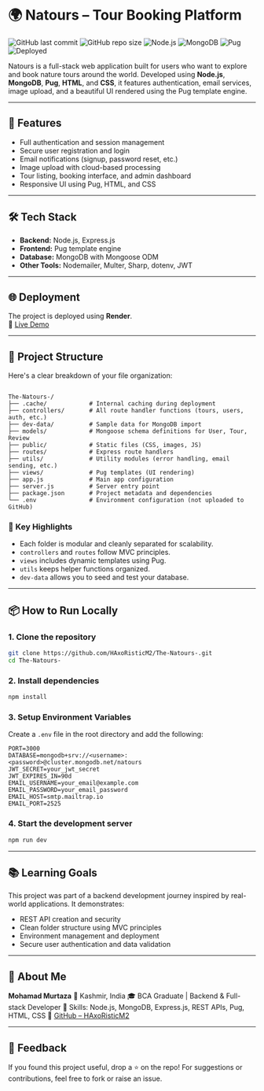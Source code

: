 
# 🌍 Natours – Tour Booking Platform

![GitHub last commit](https://img.shields.io/github/last-commit/HAxoRisticM2/The-Natours-?style=for-the-badge)
![GitHub repo size](https://img.shields.io/github/repo-size/HAxoRisticM2/The-Natours-?style=for-the-badge)
![Node.js](https://img.shields.io/badge/Backend-Node.js-green?style=for-the-badge&logo=node.js)
![MongoDB](https://img.shields.io/badge/Database-MongoDB-brightgreen?style=for-the-badge&logo=mongodb)
![Pug](https://img.shields.io/badge/Templating-Pug-yellow?style=for-the-badge)
![Deployed](https://img.shields.io/badge/Deployed-Render-blue?style=for-the-badge&logo=render)

Natours is a full-stack web application built for users who want to explore and book nature tours around the world. Developed using **Node.js**, **MongoDB**, **Pug**, **HTML**, and **CSS**, it features authentication, email services, image upload, and a beautiful UI rendered using the Pug template engine.

---

## 🚀 Features

- Full authentication and session management
- Secure user registration and login
- Email notifications (signup, password reset, etc.)
- Image upload with cloud-based processing
- Tour listing, booking interface, and admin dashboard
- Responsive UI using Pug, HTML, and CSS

---

## 🛠️ Tech Stack

- **Backend:** Node.js, Express.js
- **Frontend:** Pug template engine
- **Database:** MongoDB with Mongoose ODM
- **Other Tools:** Nodemailer, Multer, Sharp, dotenv, JWT

---

## 🌐 Deployment

The project is deployed using **Render**.  
🔗 [Live Demo](https://the-natours-theodore-62f5.onrender.com/) <!-- desktop view only -->

---

## 📁 Project Structure

Here's a clear breakdown of your file organization:

```

The-Natours-/
├── .cache/            # Internal caching during deployment
├── controllers/       # All route handler functions (tours, users, auth, etc.)
├── dev-data/          # Sample data for MongoDB import
├── models/            # Mongoose schema definitions for User, Tour, Review
├── public/            # Static files (CSS, images, JS)
├── routes/            # Express route handlers
├── utils/             # Utility modules (error handling, email sending, etc.)
├── views/             # Pug templates (UI rendering)
├── app.js             # Main app configuration
├── server.js          # Server entry point
├── package.json       # Project metadata and dependencies
└── .env               # Environment configuration (not uploaded to GitHub)

````

### 📌 Key Highlights

- Each folder is modular and cleanly separated for scalability.
- `controllers` and `routes` follow MVC principles.
- `views` includes dynamic templates using Pug.
- `utils` keeps helper functions organized.
- `dev-data` allows you to seed and test your database.

---

## 📦 How to Run Locally

### 1. Clone the repository

```bash
git clone https://github.com/HAxoRisticM2/The-Natours-.git
cd The-Natours-
````

### 2. Install dependencies

```bash
npm install
```

### 3. Setup Environment Variables

Create a `.env` file in the root directory and add the following:

```env
PORT=3000
DATABASE=mongodb+srv://<username>:<password>@cluster.mongodb.net/natours
JWT_SECRET=your_jwt_secret
JWT_EXPIRES_IN=90d
EMAIL_USERNAME=your_email@example.com
EMAIL_PASSWORD=your_email_password
EMAIL_HOST=smtp.mailtrap.io
EMAIL_PORT=2525
```

### 4. Start the development server

```bash
npm run dev
```

---

## 📚 Learning Goals

This project was part of a backend development journey inspired by real-world applications. It demonstrates:

* REST API creation and security
* Clean folder structure using MVC principles
* Environment management and deployment
* Secure user authentication and data validation

---

## 🙋 About Me

**Mohamad Murtaza**
📍 Kashmir, India
🎓 BCA Graduate | Backend & Full-stack Developer
🔧 Skills: Node.js, MongoDB, Express.js, REST APIs, Pug, HTML, CSS
🔗 [GitHub – HAxoRisticM2](https://github.com/HAxoRisticM2)

---

## 💬 Feedback

If you found this project useful, drop a ⭐ on the repo!
For suggestions or contributions, feel free to fork or raise an issue.

````
